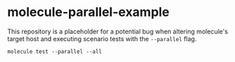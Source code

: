 # molecule-parallel-example

This repository is a placeholder for a potential bug when altering molecule's target host and executing scenario tests with the `--parallel` flag.

```
molecule test --parallel --all
```